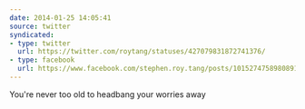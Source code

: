 ```yaml
---
date: 2014-01-25 14:05:41
source: twitter
syndicated:
- type: twitter
  url: https://twitter.com/roytang/statuses/427079831872741376/
- type: facebook
  url: https://www.facebook.com/stephen.roy.tang/posts/10152747589808912
---
```


You're never too old to headbang your worries away